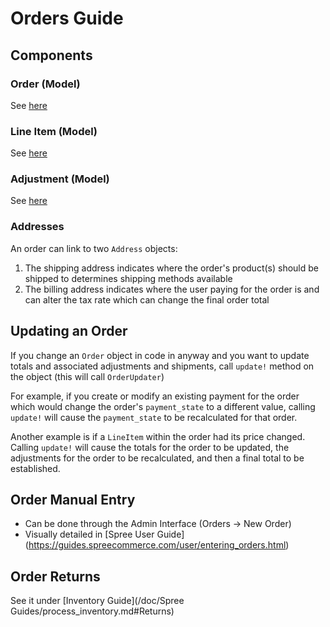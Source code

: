 # Orders Guide

## Components
### Order (Model)
See [here](/doc/Spree/Order.md)

### Line Item (Model)
See [here](/doc/Spree/LineItem.md)

### Adjustment (Model)
See [here](/doc/Spree/Adjustment.md)

### Addresses
An order can link to two `Address` objects:
1. The shipping address indicates where the order's product(s) should be shipped to determines 
shipping methods available
2. The billing address indicates where the user paying for the order is and can alter the tax 
rate which can change the final order total

## Updating an Order
If you change an `Order` object in code in anyway and you want to update totals and associated
adjustments and shipments, call `update!` method on the object (this will call `OrderUpdater`)

For example, if you create or modify an existing payment for the order which would change the order's
`payment_state` to a different value, calling `update!` will cause the `payment_state` to be
recalculated for that order.

Another example is if a `LineItem` within the order had its price changed. Calling `update!` will
cause the totals for the order to be updated, the adjustments for the order to be recalculated, and
then a final total to be established.

## Order Manual Entry
* Can be done through the Admin Interface (Orders -> New Order)
* Visually detailed in [Spree User Guide]
(https://guides.spreecommerce.com/user/entering_orders.html)

## Order Returns
See it under [Inventory Guide](/doc/Spree Guides/process_inventory.md#Returns)
